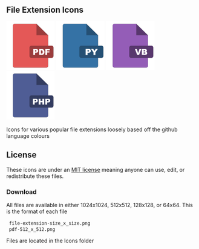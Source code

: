 ##  File Extension Icons
![PDF](https://raw.githubusercontent.com/Finnvoor/Extension-Icons/master/Icons/128/pdf-128_x_128.png) ![Python](https://raw.githubusercontent.com/Finnvoor/Extension-Icons/master/Icons/128/py-128_x_128.png) ![Visual Basic](https://raw.githubusercontent.com/Finnvoor/Extension-Icons/master/Icons/128/vb-128_x_128.png) ![PHP](https://raw.githubusercontent.com/Finnvoor/Extension-Icons/master/Icons/128/php-128_x_128.png)

Icons for various popular file extensions loosely based off the github language colours

## License
These icons are under an [MIT license](https://opensource.org/licenses/MIT) meaning anyone can use, edit, or redistribute these files.

### Download

All files are available in either 1024x1024, 512x512, 128x128, or 64x64. This is the format of each file

     file-extension-size_x_size.png
     pdf-512_x_512.png
    
Files are located in the Icons folder
